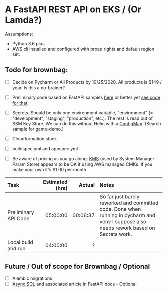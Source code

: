 # A FastAPI REST API on EKS / (Or Lamda?)

Assumptions:  
* Python 3.6 plus.
* AWS cli installed and configured with broad rights and default region set.


## Todo for brownbag:

- [ ] Decide on Pycharm or All Products by 10/25/2020.  All products is $149 / year.  Is this a no-brainer?
- [ ] Preliminary code based on FastAPI samples [here](https://fastapi.tiangolo.com/tutorial/sql-databases/) or better yet [see code for that](https://github.com/tiangolo/fastapi/tree/master/docs_src/sql_databases).
- [ ] Secrets.  Should be only one environment variable, "environment" (= "development", "staging", "production", etc.).  The rest is read out of SSM Key Store. We can do this without Helm with a [ConfigMap](https://kubernetes.io/docs/concepts/configuration/configmap/).  (Search sample for game-demo.)
- [ ] Cloudformation stack 
- [ ] buildspec.yml and appspec.yml
- [ ] Be aware of pricing as you go along. [KMS](https://aws.amazon.com/kms/pricing/) (used by System Manager Param Store) appears to be OK if using AWS managed CMKs.  If you make your own it's $1.00 per month.


|Task|Estimated (hrs)|Actual|Notes|
|:---|--------------:|-----:|:----|
|Preliminary API Code|05:00:00|00:06:37|So far just barely reworked and committed code.  Done when running in pycharm and venv I suppose also needs rework based on Secrets work.|
|Local build and run|04:00:00|?||



## Future / Out of scope for Brownbag / Optional
- [ ] Alembic migrations
- [ ] [Async SQL](https://github.com/tiangolo/fastapi/tree/master/docs_src/async_sql_databases) and associated article in FastAPI docs - Optional